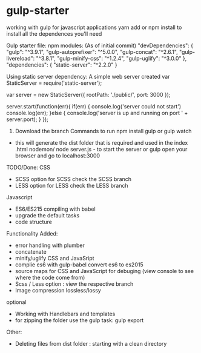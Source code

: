 # gulp-starter
working with gulp for javascript applications yarn add or npm install to install all the dependences you'll need

Gulp starter file:
npm modules: (As of initial commit)
  "devDependencies": {
    "gulp": "^3.9.1",
    "gulp-autoprefixer": "^5.0.0",
    "gulp-concat": "^2.6.1",
    "gulp-livereload": "^3.8.1",
    "gulp-minify-css": "^1.2.4",
    "gulp-uglify": "^3.0.0"
  },
  "dependencies": {
    "static-server": "^2.2.0"
  }
  
Using static server dependency:
A simple web server created
  var StaticServer = require('static-server');

var server = new StaticServer({
    rootPath: './public/',
    port: 3000
});

server.start(function(err){
    if(err) {
        console.log('server could not start')
        console.log(err);
    }else {
        console.log('server is up and running on port ' + server.port);
    }
});

1. Download the branch
Commands to run
npm install
gulp or gulp watch
- this will generate the dist folder that is required and used in the index .html
nodemon/ node server.js - to start the server
or gulp
open your browser and go to 
localhost:3000


TODO/Done:
 CSS
- SCSS option
for SCSS check the SCSS branch
- LESS option
for LESS check the LESS branch

Javascript
-  ES6/ES215 compiling with babel
- upgrade the default tasks
- code structure


Functionality Added:
- error handling with plumber
- concatenate 
- minify/uglify CSS and JavaSript
- complie es6 with gulp-babel convert es6 to es2015
- source maps for CSS and JavaScript for debuging (view console to see where the code come from)
- Scss / Less option : view the respective branch
- Image compression lossless/lossy

optional
- Working with Handlebars and templates
- for zipping the folder use the gulp task: gulp export

Other:
- Deleting files from dist folder : starting with a clean directory

